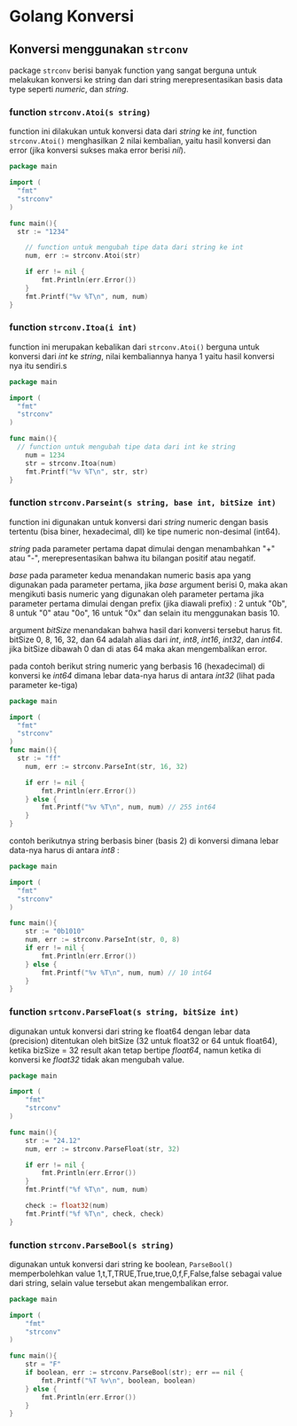 # Golang Konversi

## Konversi menggunakan `strconv`

package `strconv` berisi banyak function yang sangat berguna untuk melakukan konversi ke string dan dari string merepresentasikan basis data type seperti _numeric_, dan _string_.

### function `strconv.Atoi(s string)`

function ini dilakukan untuk konversi data dari _string_ ke _int_, function `strconv.Atoi()` menghasilkan 2 nilai kembalian, yaitu hasil konversi dan error (jika konversi sukses maka error berisi _nil_).

```go
package main

import (
  "fmt"
  "strconv"
)

func main(){
  str := "1234"

	// function untuk mengubah tipe data dari string ke int
	num, err := strconv.Atoi(str)

	if err != nil {
		fmt.Println(err.Error())
	}
	fmt.Printf("%v %T\n", num, num)
}
```

### function `strconv.Itoa(i int)`

function ini merupakan kebalikan dari `strconv.Atoi()` berguna untuk konversi dari _int_ ke _string_, nilai kembaliannya hanya 1 yaitu hasil konversi nya itu sendiri.s

```go
package main

import (
  "fmt"
  "strconv"
)

func main(){
  // function untuk mengubah tipe data dari int ke string
	num = 1234
	str = strconv.Itoa(num)
	fmt.Printf("%v %T\n", str, str)
}
```

### function `strconv.Parseint(s string, base int, bitSize int)`

function ini digunakan untuk konversi dari _string_ numeric dengan basis tertentu (bisa biner, hexadecimal, dll) ke tipe numeric non-desimal (int64).

_string_ pada parameter pertama dapat dimulai dengan menambahkan "+" atau "-", merepresentasikan bahwa itu bilangan positif atau negatif.

_base_ pada parameter kedua menandakan numeric basis apa yang digunakan pada parameter pertama, jika _base_ argument berisi 0, maka akan mengikuti basis numeric yang digunakan oleh parameter pertama jika parameter pertama dimulai dengan prefix (jika diawali prefix) : 2 untuk "0b", 8 untuk "0" atau "0o", 16 untuk "0x" dan selain itu menggunakan basis 10.

argument _bitSize_ menandakan bahwa hasil dari konversi tersebut harus fit. 
bitSize 0, 8, 16, 32, dan 64 adalah alias dari _int_, _int8_, _int16_, _int32_, dan _int64_. 
jika bitSize dibawah 0 dan di atas 64 maka akan mengembalikan error.

pada contoh berikut string numeric yang berbasis 16 (hexadecimal) di konversi ke _int64_ dimana lebar data-nya harus di antara _int32_ (lihat pada parameter ke-tiga)

```go
package main

import (
  "fmt"
  "strconv"
)
func main(){
  str := "ff"
	num, err := strconv.ParseInt(str, 16, 32)

	if err != nil {
		fmt.Println(err.Error())
	} else {
		fmt.Printf("%v %T\n", num, num) // 255 int64
	}
}
```

contoh berikutnya string berbasis biner (basis 2) di konversi dimana lebar data-nya harus di antara _int8_ :

```go
package main

import (
  "fmt"
  "strconv"
)

func main(){
	str := "0b1010"
	num, err := strconv.ParseInt(str, 0, 8)
	if err != nil {
		fmt.Println(err.Error())
	} else {
		fmt.Printf("%v %T\n", num, num) // 10 int64
	}
}
```

### function `srtconv.ParseFloat(s string, bitSize int)`

digunakan untuk konversi dari string ke float64 dengan lebar data (precision) ditentukan oleh bitSize (32 untuk float32 or 64 untuk float64), ketika bizSize = 32 result akan tetap bertipe _float64_, namun ketika di konversi ke _float32_ tidak akan mengubah value.

```go
package main

import (
	"fmt"
	"strconv"
)

func main(){
	str := "24.12"
	num, err := strconv.ParseFloat(str, 32)

	if err != nil {
		fmt.Println(err.Error())
	}
	fmt.Printf("%f %T\n", num, num)

	check := float32(num)
	fmt.Printf("%f %T\n", check, check)
}
```

### function `strconv.ParseBool(s string)`

digunakan untuk konversi dari string ke boolean, `ParseBool()` memperbolehkan value 1,t,T,TRUE,True,true,0,f,F,False,false sebagai value dari string, selain value tersebut akan mengembalikan error.

```go
package main

import (
	"fmt"
	"strconv"
)

func main(){
	str = "F"
	if boolean, err := strconv.ParseBool(str); err == nil {
		fmt.Printf("%T %v\n", boolean, boolean)
	} else {
		fmt.Println(err.Error())
	}
}
```